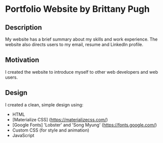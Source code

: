 # Portfolio Website by Brittany Pugh
## Description
My website has a brief summary about my skills and work experience. The website also directs users to my email, resume and LinkedIn profile.
## Motivation
I created the website to introduce myself to other web developers and web users.
## Design
I created a clean, simple design using: 
- HTML
- [Materialize CSS] (https://materializecss.com/)
- [Google Fonts] 'Lobster' and 'Song Myung' (https://fonts.google.com/)
- Custom CSS (for style and animation)
- JavaScript


